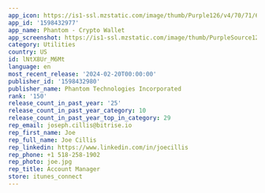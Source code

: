 ```yaml
---
app_icon: https://is1-ssl.mzstatic.com/image/thumb/Purple126/v4/70/71/6c/70716c27-0cc2-af23-04b4-eb81c227a727/AppIcon-0-0-1x_U007ephone-0-85-220.png/1024x1024bb.png
app_id: '1598432977'
app_name: Phantom - Crypto Wallet
app_screenshot: https://is1-ssl.mzstatic.com/image/thumb/PurpleSource126/v4/e4/c9/8a/e4c98abf-6c98-174e-0f97-0b722c4d5e1f/0a77ca06-6d5c-4260-985b-692dbc13300c_6.5-1.jpg/1242x2688bb.png
category: Utilities
country: US
id: lNtX8Ur_M6Mt
language: en
most_recent_release: '2024-02-20T00:00:00'
publisher_id: '1598432980'
publisher_name: Phantom Technologies Incorporated
rank: '150'
release_count_in_past_year: '25'
release_count_in_past_year_category: 10
release_count_in_past_year_top_in_category: 29
rep_email: joseph.cillis@bitrise.io
rep_first_name: Joe
rep_full_name: Joe Cillis
rep_linkedin: https://www.linkedin.com/in/joecillis
rep_phone: +1 518-258-1902
rep_photo: joe.jpg
rep_title: Account Manager
store: itunes_connect
---
```

